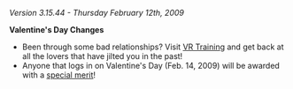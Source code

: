 _Version 3.15.44 - Thursday February 12th, 2009_

<b>Valentine's Day Changes</b>

- Been through some bad relationships? Visit
  [VR Training](../locations/VR_Training.md) and get back at all the lovers that
  have jilted you in the past!
- Anyone that logs in on Valentine's Day (Feb. 14, 2009) will be awarded with a
  [special merit](../merits/Ball_&_Chain.md)!

<!--[category:patches](category:patches.md)-->
